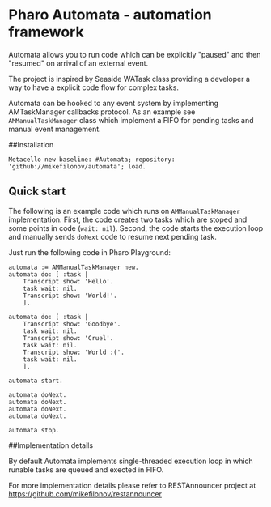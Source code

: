 # Pharo Automata - automation framework

Automata allows you to run code which can be explicitly "paused" and then "resumed" on arrival of an external event.

The project is inspired by Seaside WATask class providing a developer a way to have a explicit code flow for complex tasks.

Automata can be hooked to any event system by implementing AMTaskManager callbacks protocol. 
As an example  see ```AMManualTaskManager``` class which implement a FIFO for pending tasks and manual event management.

##Installation

```
Metacello new baseline: #Automata; repository: 'github://mikefilonov/automata'; load.
```

## Quick start
The following is an example code which runs on ```AMManualTaskManager``` implementation. 
First, the code creates two tasks which are stoped and some points in code (```wait: nil```).
Second, the code starts the execution loop and manually sends ```doNext``` code to resume next pending task.

Just run the following code in Pharo Playground:

```smalltalk
automata := AMManualTaskManager new.
automata do: [ :task |
	Transcript show: 'Hello'.
	task wait: nil.
	Transcript show: 'World!'.
	].

automata do: [ :task |
	Transcript show: 'Goodbye'.
	task wait: nil.
	Transcript show: 'Cruel'.
	task wait: nil.
	Transcript show: 'World :('.	
	task wait: nil.
	].

automata start.

automata doNext.
automata doNext.
automata doNext.
automata doNext.

automata stop.
```

##Implementation details


By default Automata implements single-threaded execution loop in which runable tasks are queued and exected in FIFO.

For more implementation details please refer to RESTAnnouncer project at https://github.com/mikefilonov/restannouncer
